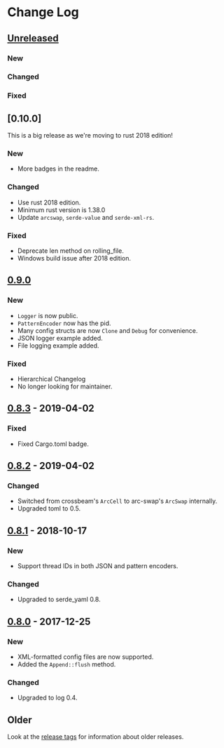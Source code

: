 # Change Log

## [Unreleased]

### New

### Changed

### Fixed

## [0.10.0]

This is a big  release as we're moving to rust 2018 edition!

### New

* More badges in the readme.

### Changed

* Use rust 2018 edition.
* Minimum rust version is 1.38.0
* Update `arcswap`, `serde-value` and `serde-xml-rs`.

### Fixed

* Deprecate len method on rolling_file.
* Windows build issue after 2018 edition.

## [0.9.0]

### New

* `Logger` is now public.
* `PatternEncoder` now has the pid.
* Many config structs are now `Clone` and `Debug` for convenience.
* JSON logger example added.
* File logging example added.

### Fixed

* Hierarchical Changelog
* No longer looking for maintainer.

## [0.8.3] - 2019-04-02

### Fixed

* Fixed Cargo.toml badge.

## [0.8.2] - 2019-04-02

### Changed

* Switched from crossbeam's `ArcCell` to arc-swap's `ArcSwap` internally.
* Upgraded toml to 0.5.

## [0.8.1] - 2018-10-17

### New

* Support thread IDs in both JSON and pattern encoders.

### Changed

* Upgraded to serde_yaml 0.8.

## [0.8.0] - 2017-12-25

### New

* XML-formatted config files are now supported.
* Added the `Append::flush` method.

### Changed

* Upgraded to log 0.4.

## Older

Look at the [release tags] for information about older releases.

[Unreleased]: https://github.com/sfackler/log4rs/compare/v0.9.0...HEAD
[0.9.0]: https://github.com/sfackler/log4rs/compare/v0.8.2...v0.9.0
[0.8.3]: https://github.com/sfackler/log4rs/compare/v0.8.2...v0.8.3
[0.8.2]: https://github.com/sfackler/log4rs/compare/v0.8.1...v0.8.2
[0.8.1]: https://github.com/sfackler/log4rs/compare/v0.8.0...v0.8.1
[0.8.0]: https://github.com/sfackler/log4rs/compare/v0.7.0...v0.8.0
[release tags]: https://github.com/sfackler/log4rs/releases
